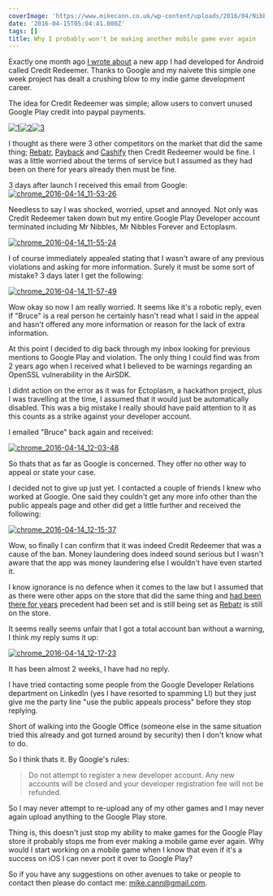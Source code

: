 ```yaml
---
coverImage: 'https://www.mikecann.co.uk/wp-content/uploads/2016/04/Nibbles_1.png'
date: '2016-04-15T05:04:41.000Z'
tags: []
title: Why I probably won't be making another mobile game ever again
---
```


Exactly one month ago [I wrote about](https://www.mikecann.co.uk/myprojects/credit-redeemer/introducing-my-new-android-app-credit-redeemer/) a new app I had developed for Android called Credit Redeemer. Thanks to Google and my naivete this simple one week project has dealt a crushing blow to my indie game development career.

<!-- more -->

The idea for Credit Redeemer was simple; allow users to convert unused Google Play credit into paypal payments.

[![1](https://www.mikecann.co.uk/wp-content/uploads/2016/03/1-169x300.png)](https://www.mikecann.co.uk/wp-content/uploads/2016/03/1.png)[![2](https://www.mikecann.co.uk/wp-content/uploads/2016/03/2-169x300.png)](https://www.mikecann.co.uk/wp-content/uploads/2016/03/2.png)[![3](https://www.mikecann.co.uk/wp-content/uploads/2016/03/3-169x300.png)](https://www.mikecann.co.uk/wp-content/uploads/2016/03/3.png)

I thought as there were 3 other competitors on the market that did the same thing; [Rebatr](https://www.dropbox.com/s/b5u1085d1cfzcl9/chrome_2016-03-16_08-25-29.png?dl=0), [Payback](https://www.dropbox.com/s/5metv3e2ty7ory9/chrome_2016-03-16_08-24-24.png?dl=0) and [Cashify](https://www.dropbox.com/s/jt7orkoge3nou5l/chrome_2016-03-16_08-26-32.png?dl=0) then Credit Redeemer would be fine. I was a little worried about the terms of service but I assumed as they had been on there for years already then must be fine.

3 days after launch I received this email from Google:
[![chrome_2016-04-14_11-53-26](https://www.mikecann.co.uk/wp-content/uploads/2016/04/chrome_2016-04-14_11-53-26.png)](https://www.mikecann.co.uk/wp-content/uploads/2016/04/chrome_2016-04-14_11-53-26.png)

Needless to say I was shocked, worried, upset and annoyed. Not only was Credit Redeemer taken down but my entire Google Play Developer account terminated including Mr Nibbles, Mr Nibbles Forever and Ectoplasm.

[![chrome_2016-04-14_11-55-24](https://www.mikecann.co.uk/wp-content/uploads/2016/04/chrome_2016-04-14_11-55-24.png)](https://www.mikecann.co.uk/wp-content/uploads/2016/04/chrome_2016-04-14_11-55-24.png)

I of course immediately appealed stating that I wasn't aware of any previous violations and asking for more information. Surely it must be some sort of mistake? 3 days later I get the following:

[![chrome_2016-04-14_11-57-49](https://www.mikecann.co.uk/wp-content/uploads/2016/04/chrome_2016-04-14_11-57-49.png)](https://www.mikecann.co.uk/wp-content/uploads/2016/04/chrome_2016-04-14_11-57-49.png)

Wow okay so now I am really worried. It seems like it's a robotic reply, even if "Bruce" is a real person he certainly hasn't read what I said in the appeal and hasn't offered any more information or reason for the lack of extra information.

At this point I decided to dig back through my inbox looking for previous mentions to Google Play and violation. The only thing I could find was from 2 years ago when I received what I believed to be warnings regarding an OpenSSL vulnerability in the AirSDK.

I didnt action on the error as it was for Ectoplasm, a hackathon project, plus I was travelling at the time, I assumed that it would just be automatically disabled. This was a big mistake I really should have paid attention to it as this counts as a strike against your developer account.

I emailed "Bruce" back again and received:

[![chrome_2016-04-14_12-03-48](https://www.mikecann.co.uk/wp-content/uploads/2016/04/chrome_2016-04-14_12-03-48.png)](https://www.mikecann.co.uk/wp-content/uploads/2016/04/chrome_2016-04-14_12-03-48.png)

So thats that as far as Google is concerned. They offer no other way to appeal or state your case.

I decided not to give up just yet. I contacted a couple of friends I knew who worked at Google. One said they couldn't get any more info other than the public appeals page and other did get a little further and received the following:

[![chrome_2016-04-14_12-15-37](https://www.mikecann.co.uk/wp-content/uploads/2016/04/chrome_2016-04-14_12-15-37.png)](https://www.mikecann.co.uk/wp-content/uploads/2016/04/chrome_2016-04-14_12-15-37.png)

Wow, so finally I can confirm that it was indeed Credit Redeemer that was a cause of the ban. Money laundering does indeed sound serious but I wasn't aware that the app was money laundering else I wouldn't have even started it.

I know ignorance is no defence when it comes to the law but I assumed that as there were other apps on the store that did the same thing and [had been there for years](https://play.google.com/store/apps/details?id=com.anzurlabs.pirate&hl=en) precedent had been set and is still being set as [Rebatr](https://play.google.com/store/apps/details?id=com.anzurlabs.pirate&hl=en) is still on the store.

It seems really seems unfair that I got a total account ban without a warning, I think my reply sums it up:

[![chrome_2016-04-14_12-17-23](https://www.mikecann.co.uk/wp-content/uploads/2016/04/chrome_2016-04-14_12-17-23.png)](https://www.mikecann.co.uk/wp-content/uploads/2016/04/chrome_2016-04-14_12-17-23.png)

It has been almost 2 weeks, I have had no reply.

I have tried contacting some people from the Google Developer Relations department on LinkedIn (yes I have resorted to spamming LI) but they just give me the party line "use the public appeals process" before they stop replying.

Short of walking into the Google Office (someone else in the same situation tried this already and got turned around by security) then I don't know what to do.

So I think thats it. By Google's rules:

> Do not attempt to register a new developer account. Any new accounts will be closed and your developer registration fee will not be refunded.

So I may never attempt to re-upload any of my other games and I may never again upload anything to the Google Play store.

Thing is, this doesn't just stop my ability to make games for the Google Play store it probably stops me from ever making a mobile game ever again. Why would I start working on a mobile game when I know that even if it's a success on iOS I can never port it over to Google Play?

So if you have any suggestions on other avenues to take or people to contact then please do contact me: mike.cann@gmail.com.
